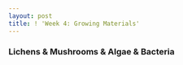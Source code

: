 ```yaml
---
layout: post
title: ! 'Week 4: Growing Materials'
---
```

### Lichens & Mushrooms & Algae & Bacteria
